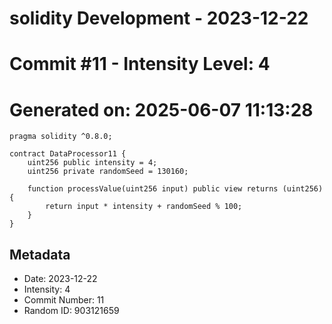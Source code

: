 ﻿# solidity Development - 2023-12-22
# Commit #11 - Intensity Level: 4
# Generated on: 2025-06-07 11:13:28
```solidity
pragma solidity ^0.8.0;

contract DataProcessor11 {
    uint256 public intensity = 4;
    uint256 private randomSeed = 130160;

    function processValue(uint256 input) public view returns (uint256) {
        return input * intensity + randomSeed % 100;
    }
}
```
## Metadata
- Date: 2023-12-22
- Intensity: 4
- Commit Number: 11
- Random ID: 903121659
